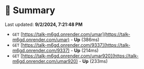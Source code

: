 # 📖 Summary
Last updated: **9/2/2024, 7:21:48 PM**

- `GET` [https://talk-m6gd.onrender.com/umar](https://talk-m6gd.onrender.com/umar) - **Up** (386ms)
- `GET` [https://talk-m6gd.onrender.com/9337](https://talk-m6gd.onrender.com/9337) - **Up** (214ms)
- `GET` [https://talk-m6gd.onrender.com/umar920](https://talk-m6gd.onrender.com/umar920) - **Up** (233ms)
